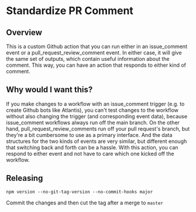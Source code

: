 # Standardize PR Comment

## Overview

This is a custom Github action that you can run either in an issue_comment event or a pull_request_review_comment event. In either case, it will give the same set of outputs, which contain useful information about the comment. This way, you can have an action that responds to either kind of comment.

## Why would I want this?

If you make changes to a workflow with an issue_comment trigger (e.g. to create Github bots like Atlantis), you can't test changes to the workflow without also changing the trigger (and corresponding event data), because issue_comment workflows always run off the main branch. On the other hand, pull_request_review_comments run off your pull request's branch, but they're a bit cumbersome to use as a primary interface. And the data structures for the two kinds of events are very similar, but different enough that switching back and forth can be a hassle. With this action, you can respond to either event and not have to care which one kicked off the workflow.

## Releasing

```
npm version --no-git-tag-version --no-commit-hooks major
```

Commit the changes and then cut the tag after a merge to `master`
